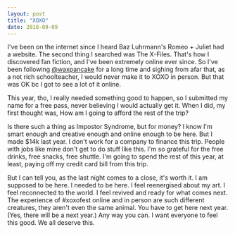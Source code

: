 ```yaml
---
layout: post
title: "XOXO"
date: 2018-09-09
---
```


I've been on the internet since I heard Baz Luhrmann's Romeo + Juliet had a website. The second thing I searched was The X-Files. That's how I discovered fan fiction, and I've been extremely online ever since. So I've been following [@waxpancake](https://twitter.com/waxpancake) for a long time and sighing from afar that, as a not rich schoolteacher, I would never make it to XOXO in person. But that was OK bc I got to see a lot of it online. 

This year, tho, I really needed something good to happen, so I submitted my name for a free pass, never believing I would actually get it. When I did, my first thought was, How am I going to afford the rest of the trip?

Is there such a thing as Impostor Syndrome, but for money? I know I'm smart enough and creative enough and online enough to be here. But I made $14k last year. I don't work for a company to finance this trip. People with jobs like mine don't get to do stuff like this. I'm so grateful for the free drinks, free snacks, free shuttle. I'm going to spend the rest of this year, at least, paying off my credit card bill from this trip. 

But I can tell you, as the last night comes to a close, it's worth it. I am supposed to be here. I needed to be here. I feel reenergised about my art. I feel reconnected to the world. I feel revived and ready for what comes next. The experience of #xoxofest online and in person are such different creatures, they aren't even the same animal. You have to get here next year. (Yes, there will be a next year.) Any way you can. I want everyone to feel this good. We all deserve this. 
